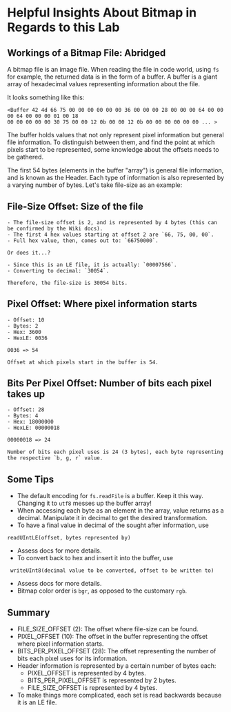 # Helpful Insights About Bitmap in Regards to this Lab

## Workings of a Bitmap File: Abridged

A bitmap file is an image file. When reading the file in code world, using `fs ` for example, the returned data is in the form of a buffer. A buffer is a giant array of hexadecimal values representing information about the file.

It looks something like this:

```
<Buffer 42 4d 66 75 00 00 00 00 00 00 36 00 00 00 28 00 00 00 64 00 00 00 64 00 00 00 01 00 18 
00 00 00 00 00 30 75 00 00 12 0b 00 00 12 0b 00 00 00 00 00 00 ... >
```
The buffer holds values that not only represent pixel information but general file information. To distinguish between them, and find the point at which pixels start to be represented, some knowledge about the offsets needs to be gathered.

The first 54 bytes (elements in the buffer "array") is general file information, and is known as the Header. Each type of information is also represented by a varying number of bytes. Let's take file-size as an example:

## File-Size Offset: Size of the file

```
- The file-size offset is 2, and is represented by 4 bytes (this can be confirmed by the Wiki docs).
- The first 4 hex values starting at offset 2 are `66, 75, 00, 00`. 
- Full hex value, then, comes out to: `66750000`.

Or does it...?

- Since this is an LE file, it is actually: `00007566`.
- Converting to decimal: `30054`.

Therefore, the file-size is 30054 bits.
```

## Pixel Offset: Where pixel information starts

```
- Offset: 10
- Bytes: 2
- Hex: 3600
- HexLE: 0036

0036 => 54

Offset at which pixels start in the buffer is 54.
```

## Bits Per Pixel Offset: Number of bits each pixel takes up

```
- Offset: 28
- Bytes: 4
- Hex: 18000000
- HexLE: 00000018

00000018 => 24

Number of bits each pixel uses is 24 (3 bytes), each byte representing the respective `b, g, r` value.
```

## Some Tips
* The default encoding for `fs.readFile` is a buffer. Keep it this way. Changing it to `utf8` messes up the buffer array!
* When accessing each byte as an element in the array, value returns as a decimal. Manipulate it in decimal to get the desired transformation.
* To have a final value in decimal of the sought after information, use
```
readUIntLE(offset, bytes represented by)
```
  * Assess docs for more details.
* To convert back to hex and insert it into the buffer, use
```
 writeUInt8(decimal value to be converted, offset to be written to)
```
  * Assess docs for more details.
* Bitmap color order is `bgr`, as opposed to the customary `rgb`.

## Summary
* FILE_SIZE_OFFSET (2): The offset where file-size can be found.
* PIXEL_OFFSET (10): The offset in the buffer representing the offset where pixel information starts.
* BITS_PER_PIXEL_OFFSET (28): The offset representing the number of bits each pixel uses for its information.
* Header information is represented by a certain number of bytes each:
  - PIXEL_OFFSET is represented by 4 bytes.
  - BITS_PER_PIXEL_OFFSET is represented by 2 bytes.
  - FILE_SIZE_OFFSET is represented by 4 bytes.
* To make things more complicated, each set is read backwards because it is an LE file.